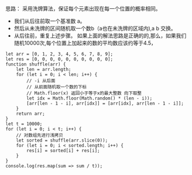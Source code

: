 思路：
采用洗牌算法，保证每个元素出现在每一个位置的概率相同。
- 我们从后往前取一个基准数 a。
- 然后从未洗牌的区间随机取一个数b（a也在未洗牌的区域内),a b 交换。
- 从后往前，重复上述步骤。
如果上面的解法思路是正确的的,那么，如果我们随机10000次,每个位置上加起来的数的平均数应该约等于4.5，

```
let arr = [0, 1, 2, 3, 4, 5, 6, 7, 8, 9];
let res = [0, 0, 0, 0, 0, 0, 0, 0, 0, 0];
function shuffle(arr) {
    let len = arr.length;
    for (let i = 0; i < len; i++) {
        // -i 从后面
        // 从前面随机取一个数的下标
        // Math.floor(x) 返回小于等于x的最大整数 向下取整
        let idx = Math.floor(Math.random() * (len - i));
        [arr[len - 1 - i], arr[idx]] = [arr[idx], arr[len - 1 - i]];
    }
    return arr;
}
let t = 10000;
for (let i = 0; i < t; i++) {
    // 对数组先进行浅拷贝
    let sorted = shuffle(arr.slice(0));
    for (let i = 0; i < sorted.length; i++) {
        res[i] = sorted[i] + res[i];
    }
}
console.log(res.map(sum => sum / t));
```